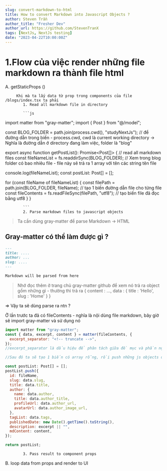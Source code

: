 ```yaml
---
slug: convert-markdown-to-html
title: How to convert Markdown into Javascript Objects ?
author: Steven Trần
author_title: "Fresher Dev"
author_url: https://github.com/StevenTranX
tags: [NextJs, NextJs testing]
date: "2023-04-22T10:00:00Z"
---
```


# 1.Flow của việc render những file markdown ra thành file html

A. getStaticProps ()

         Khi mà ta lấy data từ prop trong components của file /blogs/index.tsx ta phải
            1. Read all markdown file in directory

            ```js

import matter from "gray-matter";
import { Post } from "@/model";

const BLOG_FOLDER = path.join(process.cwd(), "studyNextJs");
// để đường dẫn trong biến - process.cwd, cwd là current working directory -> Nghĩa là đường dẫn ở directory đang làm việc, folder là "blog"

export async function getPostList(): Promise<Post[]> {
// read all markdown files
const fileNameList = fs.readdirSync(BLOG_FOLDER);
// Xem trong blog folder có bao nhiêu file - file này sẽ trả ra 1 array với tên các string tên file

console.log(fileNameList);
const postList: Post[] = [];

for (const fileName of fileNameList) {
const filePath = path.join(BLOG_FOLDER, fileName);
// tạo 1 biến đường dẫn file cho từng file
const fileContents = fs.readFileSync(filePath, "utf8");
// tạo biến file đã đọc bằng utf8
}
}

            ```
            2. Parse markdown files to javascript objects

> Ta cần dùng gray-matter để parse Markdown -> HTML

## Gray-matter có thể làm được gì ?

```md
---
title: ....
author: ...
slug: ....
---

Markdown will be parsed from here
```

> Nhớ đọc thêm ở trang chủ gray-matter github để xem nó trả ra object gồm những gì - thường thì trả ra { content : ..., data : { title : 'Hello', slug : 'Home' } }

=> Vậy ta sẽ dùng parse ra ntn ?

Ở lần trước ta đã có fileContents - nghĩa là nội dùng file markdown, bây giờ sẽ import gray-matter và sử dụng nó

```js
import matter from "gray-matter";
const { data, excerpt, content } = matter(fileContents, {
  excerpt_separator: "<!-- truncate -->",
});
//excerpt_separator là dấu hiệu để phân tách giữa đề mục và phần nội dung

//Sau đó ta sẽ tạo 1 biến có array rỗng, rồi push những js objects đó vào trong array, rồi truyền xuống props cho component sử dụng là xong

const postList: Post[] = [];
postList.push({
  id: fileName,
  slug: data.slug,
  title: data.title,
  author: {
    name: data.author,
    title: data.author_title,
    profileUrl: data.author_url,
    avatarUrl: data.author_image_url,
  },
  tagList: data.tags,
  publishedDate: new Date().getTime().toString(),
  description: excerpt || "",
  mdContent: content,
});

return postList;
```

            3. Pass result to component props

B. loop data from props and render to UI
